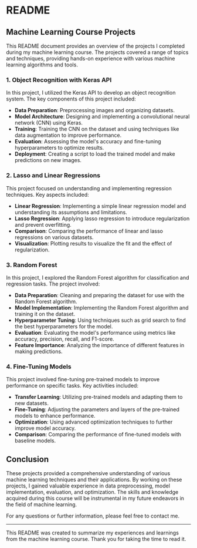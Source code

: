 # README

## Machine Learning Course Projects

This README document provides an overview of the projects I completed during my machine learning course. The projects covered a range of topics and techniques, providing hands-on experience with various machine learning algorithms and tools.

### 1. Object Recognition with Keras API

In this project, I utilized the Keras API to develop an object recognition system. The key components of this project included:

- **Data Preparation**: Preprocessing images and organizing datasets.
- **Model Architecture**: Designing and implementing a convolutional neural network (CNN) using Keras.
- **Training**: Training the CNN on the dataset and using techniques like data augmentation to improve performance.
- **Evaluation**: Assessing the model's accuracy and fine-tuning hyperparameters to optimize results.
- **Deployment**: Creating a script to load the trained model and make predictions on new images.

### 2. Lasso and Linear Regressions

This project focused on understanding and implementing regression techniques. Key aspects included:

- **Linear Regression**: Implementing a simple linear regression model and understanding its assumptions and limitations.
- **Lasso Regression**: Applying lasso regression to introduce regularization and prevent overfitting.
- **Comparison**: Comparing the performance of linear and lasso regressions on various datasets.
- **Visualization**: Plotting results to visualize the fit and the effect of regularization.

### 3. Random Forest

In this project, I explored the Random Forest algorithm for classification and regression tasks. The project involved:

- **Data Preparation**: Cleaning and preparing the dataset for use with the Random Forest algorithm.
- **Model Implementation**: Implementing the Random Forest algorithm and training it on the dataset.
- **Hyperparameter Tuning**: Using techniques such as grid search to find the best hyperparameters for the model.
- **Evaluation**: Evaluating the model's performance using metrics like accuracy, precision, recall, and F1-score.
- **Feature Importance**: Analyzing the importance of different features in making predictions.

### 4. Fine-Tuning Models

This project involved fine-tuning pre-trained models to improve performance on specific tasks. Key activities included:

- **Transfer Learning**: Utilizing pre-trained models and adapting them to new datasets.
- **Fine-Tuning**: Adjusting the parameters and layers of the pre-trained models to enhance performance.
- **Optimization**: Using advanced optimization techniques to further improve model accuracy.
- **Comparison**: Comparing the performance of fine-tuned models with baseline models.

## Conclusion

These projects provided a comprehensive understanding of various machine learning techniques and their applications. By working on these projects, I gained valuable experience in data preprocessing, model implementation, evaluation, and optimization. The skills and knowledge acquired during this course will be instrumental in my future endeavors in the field of machine learning.

For any questions or further information, please feel free to contact me.

---

This README was created to summarize my experiences and learnings from the machine learning course. Thank you for taking the time to read it.
